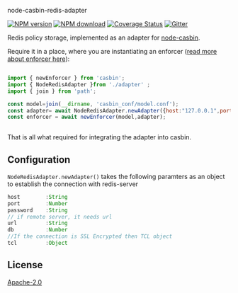 node-casbin-redis-adapter

[![NPM version][npm-image]][npm-url]
[![NPM download][download-image]][download-url]
[![Coverage Status](https://coveralls.io/repos/github/node-casbin/redis-adapter/badge.svg?branch=master)](https://coveralls.io/github/node-casbin/sequelize-adapter?branch=master)
[![Gitter](https://badges.gitter.im/Join%20Chat.svg)](https://gitter.im/casbin/lobby)

[npm-image]: https://img.shields.io/npm/v/casbin-redis-adapter.svg?style=flat-square
[npm-url]: https://npmjs.org/package/casbin-redis-adapter
[download-image]: https://img.shields.io/npm/dm/casbin-redis-adapter.svg?style=flat-square
[download-url]: https://npmjs.org/package/casbin-redis-adapter

Redis policy storage, implemented as an adapter for [node-casbin](https://github.com/casbin/node-casbin).

Require it in a place, where you are instantiating an enforcer ([read more about enforcer here](https://github.com/casbin/node-casbin#get-started)):

```javascript

import { newEnforcer } from 'casbin';
import { NodeRedisAdapter }from './adapter' ;
import { join } from 'path';

const model=join(__dirname, 'casbin_conf/model.conf');
const adapter= await NodeRedisAdapter.newAdapter({host:"127.0.0.1",port:6379});
const enforcer = await newEnforcer(model,adapter);
 
 ```

That is all what required for integrating the adapter into casbin.

## Configuration

```NodeRedisAdapter.newAdapter()``` takes the following paramters as an object to establish the connection with redis-server
```javascript
host		:String
port		:Number
password	:String
// if remote server, it needs url
url			:String 
db			:Number
//If the connection is SSL Encrypted then TCL object
tcl			:Object
```
## License

[Apache-2.0](./LICENSE)
